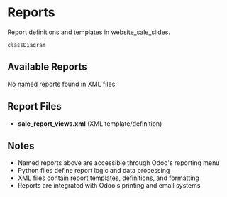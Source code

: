 # Reports

Report definitions and templates in website_sale_slides.

```mermaid
classDiagram
```

## Available Reports

No named reports found in XML files.


## Report Files

- **sale_report_views.xml** (XML template/definition)

## Notes
- Named reports above are accessible through Odoo's reporting menu
- Python files define report logic and data processing
- XML files contain report templates, definitions, and formatting
- Reports are integrated with Odoo's printing and email systems
